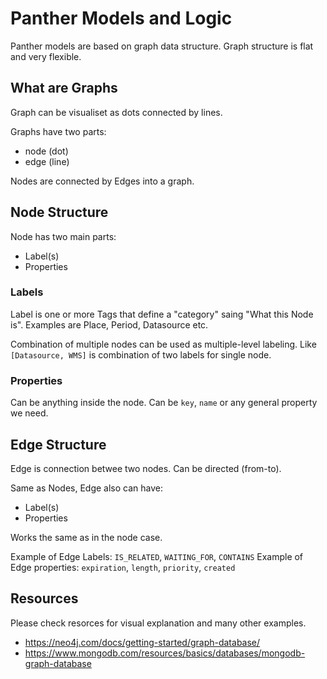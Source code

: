 # Panther Models and Logic
Panther models are based on graph data structure. Graph structure is flat and very flexible. 

## What are Graphs
Graph can be visualiset as dots connected by lines. 

Graphs have two parts: 
- node (dot)
- edge (line)

Nodes are connected by Edges into a graph. 

## Node Structure
Node has two main parts:
- Label(s)
- Properties

### Labels
Label is one or more Tags that define a "category" saing "What this Node is". 
Examples are Place, Period, Datasource etc.

Combination of multiple nodes can be used as multiple-level labeling. Like `[Datasource, WMS]` is combination of two labels for single node.

### Properties
Can be anything inside the node. Can be `key`, `name` or any general property we need.

## Edge Structure
Edge is connection betwee two nodes. Can be directed (from-to). 

Same as Nodes, Edge also can have:
- Label(s)
- Properties

Works the same as in the node case. 

Example of Edge Labels: `IS_RELATED`, `WAITING_FOR`, `CONTAINS`
Example of Edge properties: `expiration`, `length`, `priority`, `created`

## Resources
Please check resorces for visual explanation and many other examples.

- https://neo4j.com/docs/getting-started/graph-database/
- https://www.mongodb.com/resources/basics/databases/mongodb-graph-database